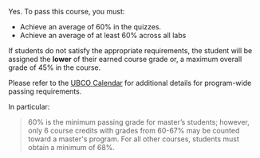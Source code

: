 Yes. To pass this course, you must:

- Achieve an average of 60% in the quizzes.
- Achieve an average of at least 60% across all labs 

If students do not satisfy the appropriate requirements, the student will be assigned the **lower** of their earned course grade or, a maximum overall grade of 45% in the course.

Please refer to the [UBCO Calendar](http://www.calendar.ubc.ca/okanagan/index.cfm?tree=18,285,984,1168) for additional details for program-wide passing requirements. 

In particular:

> 60% is the minimum passing grade for master’s students; however, only 6 course credits with grades from 60-67% may be counted toward a master's program. For all other courses, students must obtain a minimum of 68%.